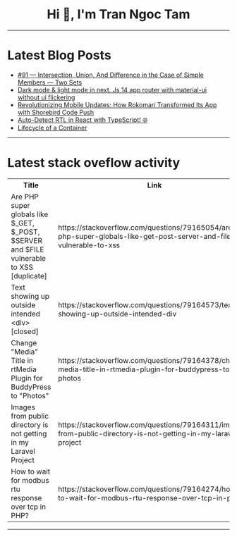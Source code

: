<h1 align="center">Hi 👋, I'm Tran Ngoc Tam</h1>

---

# Latest Blog Posts 
<!-- BLOG-POST-LIST:START -->
- [#91 — Intersection, Union, And Difference in the Case of Simple Members — Two Sets](https://dev.to/judith677/91-intersection-union-and-difference-in-the-case-of-simple-members-two-sets-468n)
- [Dark mode &amp; light mode in next. Js 14 app router with material-ui without ui flickering](https://dev.to/torver213/dark-mode-light-mode-in-next-js-14-app-router-with-material-ui-without-ui-flickering-4flk)
- [Revolutionizing Mobile Updates: How Rokomari Transformed Its App with Shorebird Code Push](https://dev.to/alaminkarno/revolutionizing-mobile-updates-how-rokomari-transformed-its-app-with-shorebird-code-push-4mla)
- [Auto-Detect RTL in React with TypeScript! 🌐](https://dev.to/alileus/auto-detect-rtl-in-react-with-typescript-542e)
- [Lifecycle of a Container](https://dev.to/arif_hossain/lifecycle-of-a-container-48n6)
<!-- BLOG-POST-LIST:END -->

---

# Latest stack oveflow activity
<table>
  <tr><th>Title</th><th>Link</th></tr>
  <!-- STACKOVERFLOW:START --><tr><td>Are PHP super globals like $_GET, $_POST, $SERVER and $FILE vulnerable to XSS [duplicate]</td><td>https://stackoverflow.com/questions/79165054/are-php-super-globals-like-get-post-server-and-file-vulnerable-to-xss</td></tr><tr><td>Text showing up outside intended &lt;div&gt; [closed]</td><td>https://stackoverflow.com/questions/79164573/text-showing-up-outside-intended-div</td></tr><tr><td>Change &quot;Media&quot; Title in rtMedia Plugin for BuddyPress to &quot;Photos&quot;</td><td>https://stackoverflow.com/questions/79164378/change-media-title-in-rtmedia-plugin-for-buddypress-to-photos</td></tr><tr><td>Images from public directory is not getting in my Laravel Project</td><td>https://stackoverflow.com/questions/79164311/images-from-public-directory-is-not-getting-in-my-laravel-project</td></tr><tr><td>How to wait for modbus rtu response over tcp in PHP?</td><td>https://stackoverflow.com/questions/79164274/how-to-wait-for-modbus-rtu-response-over-tcp-in-php</td></tr><!-- STACKOVERFLOW:END -->
</table>

---


